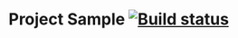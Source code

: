 # Project Sample [![Build status](https://ci.appveyor.com/api/projects/status/1hwipwc21040rukp?svg=true)](https://ci.appveyor.com/project/AEryushova/postman-echo-3wo11)
